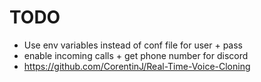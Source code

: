 # TODO

- Use env variables instead of conf file for user + pass
- enable incoming calls + get phone number for discord
- https://github.com/CorentinJ/Real-Time-Voice-Cloning